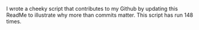 I wrote a cheeky script that contributes to my Github by updating this ReadMe to illustrate why more than commits matter. This script has run 148 times.